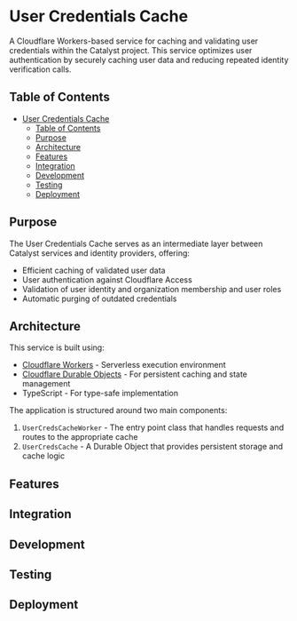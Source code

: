 # User Credentials Cache

A Cloudflare Workers-based service for caching and validating user credentials within the Catalyst project. This service optimizes user authentication by securely caching user data and reducing repeated identity verification calls.

## Table of Contents
- [User Credentials Cache](#user-credentials-cache)
  - [Table of Contents](#table-of-contents)
  - [Purpose](#purpose)
  - [Architecture](#architecture)
  - [Features](#features)
  - [Integration](#integration)
  - [Development](#development)
  - [Testing](#testing)
  - [Deployment](#deployment)

## Purpose

The User Credentials Cache serves as an intermediate layer between Catalyst services and identity providers, offering:

- Efficient caching of validated user data
- User authentication against Cloudflare Access
- Validation of user identity and organization membership and user roles
- Automatic purging of outdated credentials

## Architecture

This service is built using:

- [Cloudflare Workers](https://developers.cloudflare.com/workers/) - Serverless execution environment
- [Cloudflare Durable Objects](https://developers.cloudflare.com/durable-objects/) - For persistent caching and state management
- TypeScript - For type-safe implementation

The application is structured around two main components:

1. `UserCredsCacheWorker` - The entry point class that handles requests and routes to the appropriate cache
2. `UserCredsCache` - A Durable Object that provides persistent storage and cache logic

## Features


## Integration



## Development


## Testing


## Deployment


